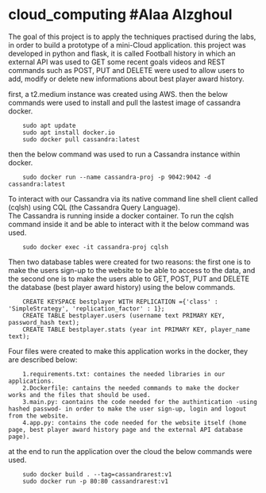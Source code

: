 
# cloud_computing   #Alaa Alzghoul 
The goal of this project is to apply the techniques practised during the labs, in order to build a prototype of a mini-Cloud application.
this project was developed in python and flask, it is called Football history in which an external API was used to GET some recent goals videos and REST commands such as POST, PUT and DELETE
were used to allow users to add, modify or delete new informations about best player award history.

first, a t2.medium instance was created using AWS. then the below commands were used to install and pull the lastest image of cassandra docker.

        sudo apt update
        sudo apt install docker.io
        sudo docker pull cassandra:latest

then the below command was used to run a Cassandra instance within docker.

        sudo docker run --name cassandra-proj -p 9042:9042 -d cassandra:latest

To interact with our Cassandra via its native command line shell client called  (cqlsh)  using CQL (the Cassandra Query Language).  
The Cassandra is running inside a docker container. To run the cqlsh command inside it and be able to interact with it the below command was used.

        sudo docker exec -it cassandra-proj cqlsh

Then two database tables were created for two reasons: the first one is to make the users sign-up to the website to be able to access to the data, and the second one is to make 
the users able to GET, POST, PUT and DELETE the database (best player award history) using the below commands.

        CREATE KEYSPACE bestplayer WITH REPLICATION ={'class' : 'SimpleStrategy', 'replication_factor' : 1};
        CREATE TABLE bestplayer.users (username text PRIMARY KEY, password_hash text);
        CREATE TABLE bestplayer.stats (year int PRIMARY KEY, player_name text);

Four files were created to make this application works in the docker, they are described below:

        1.requirements.txt: containes the needed libraries in our applications.
        2.Dockerfile: cantains the needed commands to make the docker works and the files that should be used.
        3.main.py: caontains the code needed for the authintication -using hashed passwod- in order to make the user sign-up, login and logout from the website.
        4.app.py: contains the code needed for the website itself (home page, best player award history page and the external API database page).

at the end to run the application over the cloud the below commands were used.

        sudo docker build . --tag=cassandrarest:v1
        sudo docker run -p 80:80 cassandrarest:v1

